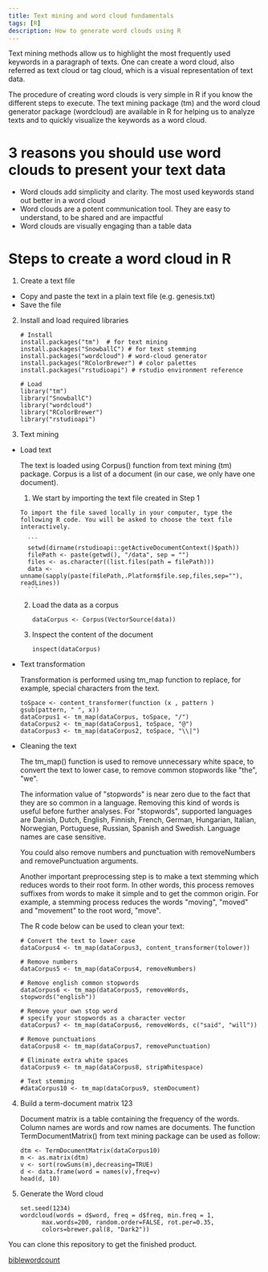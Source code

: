 ```yaml
---
title: Text mining and word cloud fundamentals
tags: [R]
description: How to generate word clouds using R
---
```


Text mining methods allow us to highlight the most frequently used keywords in a paragraph of texts. One can create a word cloud, also referred as text cloud or tag cloud, which is a visual representation of text data.

The procedure of creating word clouds is very simple in R if you know the different steps to execute. The text mining package (tm) and the word cloud generator package (wordcloud) are available in R for helping us to analyze texts and to quickly visualize the keywords as a word cloud.

# 3 reasons you should use word clouds to present your text data
- Word clouds add simplicity and clarity. The most used keywords stand out better in a word cloud
- Word clouds are a potent communication tool. They are easy to understand, to be shared and are impactful
- Word clouds are visually engaging than a table data

# Steps to create a word cloud in R
1. Create a text file
  - Copy and paste the text in a plain text file (e.g. genesis.txt)
  - Save the file
2. Install and load required libraries

    ```
    # Install
    install.packages("tm")  # for text mining
    install.packages("SnowballC") # for text stemming
    install.packages("wordcloud") # word-cloud generator
    install.packages("RColorBrewer") # color palettes
    install.packages("rstudioapi") # rstudio environment reference

    # Load
    library("tm")
    library("SnowballC")
    library("wordcloud")
    library("RColorBrewer")
    library("rstudioapi")
    ```

3. Text mining
  - Load text

      The text is loaded using Corpus() function from text mining (tm) package. Corpus is a list of a document (in our case, we only have one document).

      1. We start by importing the text file created in Step 1

        To import the file saved locally in your computer, type the following R code. You will be asked to choose the text file interactively.

          ```
          setwd(dirname(rstudioapi::getActiveDocumentContext()$path))
          filePath <- paste(getwd(), "/data", sep = "")
          files <- as.character((list.files(path = filePath)))
          data <- unname(sapply(paste(filePath,.Platform$file.sep,files,sep=""), readLines))
          ```

      2. Load the data as a corpus

          ```
          dataCorpus <- Corpus(VectorSource(data))
          ```

      3. Inspect the content of the document

          ```
          inspect(dataCorpus)
          ```

  - Text transformation

      Transformation is performed using tm_map function to replace, for example, special characters from the text.

      ```
      toSpace <- content_transformer(function (x , pattern ) gsub(pattern, " ", x))
      dataCorpus1 <- tm_map(dataCorpus, toSpace, "/")
      dataCorpus2 <- tm_map(dataCorpus1, toSpace, "@")
      dataCorpus3 <- tm_map(dataCorpus2, toSpace, "\\|")
      ```

  - Cleaning the text

      The tm_map() function is used to remove unnecessary white space, to convert the text to lower case, to remove common stopwords like "the", "we".

      The information value of "stopwords" is near zero due to the fact that they are so common in a language. Removing this kind of words is useful before further analyses. For "stopwords", supported languages are Danish, Dutch, English, Finnish, French, German, Hungarian, Italian, Norwegian, Portuguese, Russian, Spanish and Swedish. Language names are case sensitive.

      You could also remove numbers and punctuation with removeNumbers and removePunctuation arguments.

      Another important preprocessing step is to make a text stemming which reduces words to their root form. In other words, this process removes suffixes from words to make it simple and to get the common origin. For example, a stemming process reduces the words "moving", "moved" and "movement" to the root word, "move".

      The R code below can be used to clean your text:

      ```
      # Convert the text to lower case
      dataCorpus4 <- tm_map(dataCorpus3, content_transformer(tolower))

      # Remove numbers
      dataCorpus5 <- tm_map(dataCorpus4, removeNumbers)

      # Remove english common stopwords
      dataCorpus6 <- tm_map(dataCorpus5, removeWords, stopwords("english"))

      # Remove your own stop word
      # specify your stopwords as a character vector
      dataCorpus7 <- tm_map(dataCorpus6, removeWords, c("said", "will"))

      # Remove punctuations
      dataCorpus8 <- tm_map(dataCorpus7, removePunctuation)

      # Eliminate extra white spaces
      dataCorpus9 <- tm_map(dataCorpus8, stripWhitespace)

      # Text stemming
      #dataCorpus10 <- tm_map(dataCorpus9, stemDocument)
      ```

4. Build a term-document matrix 123

    Document matrix is a table containing the frequency of the words. Column names are words and row names are documents. The function TermDocumentMatrix() from text mining package can be used as follow:

    ```
    dtm <- TermDocumentMatrix(dataCorpus10)
    m <- as.matrix(dtm)
    v <- sort(rowSums(m),decreasing=TRUE)
    d <- data.frame(word = names(v),freq=v)
    head(d, 10)
    ```

5. Generate the Word cloud

    ```
    set.seed(1234)
    wordcloud(words = d$word, freq = d$freq, min.freq = 1,
          max.words=200, random.order=FALSE, rot.per=0.35,
          colors=brewer.pal(8, "Dark2"))
    ```

You can clone this repository to get the finished product.

[biblewordcount](https://github.com/esonpaguia/biblewordcloud)
